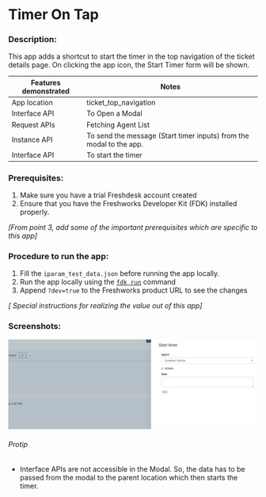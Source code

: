 # Timer On Tap

### Description:
This app adds a shortcut to start the timer in the top navigation of the ticket details page. On clicking the app icon, the Start Timer form will be shown.

Features demonstrated | Notes
-------------------- | ------
App location | ticket_top_navigation
Interface API | To Open a Modal
Request APIs | Fetching Agent List
Instance API | To send the message (Start timer inputs) from the modal to the app.
Interface API | To start the timer

### Prerequisites:
1. Make sure you have a trial Freshdesk account created
2. Ensure that you have the Freshworks Developer Kit (FDK) installed properly.

_[From point 3, add some of the important prerequisites which are specific to this app]_

### Procedure to run the app:
1. Fill the `iparam_test_data.json` before running the app locally.
2. Run the app locally using the [`fdk run`](https://developers.freshchat.com/v2/docs/freshworks-cli/#run) command
3. Append `?dev=true` to the Freshworks product URL to see the changes

_[ Special instructions for realizing the value out of this app]_

### Screenshots:

![](screenshots/fullshot.png)

###### Protip
- Interface APIs are not accessible in the Modal. So, the data has to be passed from the modal to the parent location which then starts the timer.
